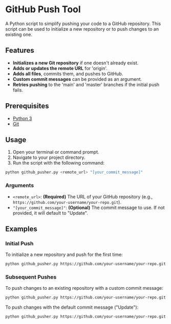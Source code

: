 # GitHub Push Tool


A Python script to simplify pushing your code to a GitHub repository. This script can be used to initialize a new repository or to push changes to an existing one.

## Features

- **Initializes a new Git repository** if one doesn't already exist.
- **Adds or updates the remote URL** for 'origin'.
- **Adds all files**, commits them, and pushes to GitHub.
- **Custom commit messages** can be provided as an argument.
- **Retries pushing** to the 'main' and 'master' branches if the initial push fails.

## Prerequisites

- [Python 3](https://www.python.org/downloads/)
- [Git](https://git-scm.com/downloads)

## Usage

1.  Open your terminal or command prompt.
2.  Navigate to your project directory.
3.  Run the script with the following command:

```bash
python github_pusher.py <remote_url> "[your_commit_message]"
```

### Arguments

-   `<remote_url>`: **(Required)** The URL of your GitHub repository (e.g., `https://github.com/your-username/your-repo.git`).
-   `"[your_commit_message]"`: **(Optional)** The commit message to use. If not provided, it will default to "Update".

## Examples

### Initial Push

To initialize a new repository and push for the first time:

```bash
python github_pusher.py https://github.com/your-username/your-repo.git "Initial commit"
```

### Subsequent Pushes

To push changes to an existing repository with a custom commit message:

```bash
python github_pusher.py https://github.com/your-username/your-repo.git "Add new feature"
```

To push changes with the default commit message ("Update"):

```bash
python github_pusher.py https://github.com/your-username/your-repo.git
```
